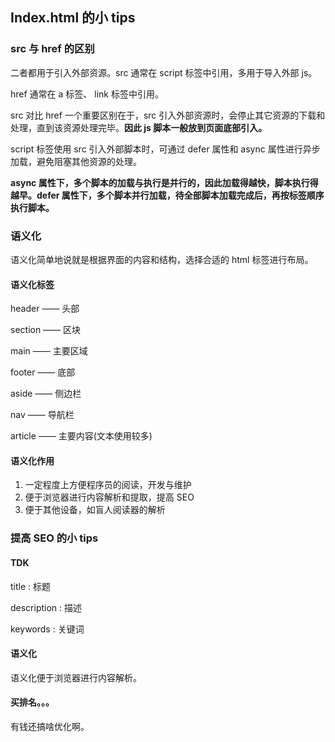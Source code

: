 ## Index.html 的小 tips

### src 与 href 的区别

二者都用于引入外部资源。src 通常在 script 标签中引用，多用于导入外部 js。

href 通常在 a 标签、 link 标签中引用。

src 对比 href 一个重要区别在于，src 引入外部资源时，会停止其它资源的下载和处理，直到该资源处理完毕。**因此 js 脚本一般放到页面底部引入。**

script 标签使用 src 引入外部脚本时，可通过 defer 属性和 async 属性进行异步加载，避免阻塞其他资源的处理。

**async 属性下，多个脚本的加载与执行是并行的，因此加载得越快，脚本执行得越早。defer 属性下，多个脚本并行加载，待全部脚本加载完成后，再按标签顺序执行脚本。**

### 语义化

语义化简单地说就是根据界面的内容和结构，选择合适的 html 标签进行布局。

#### 语义化标签

header —— 头部

section —— 区块

main —— 主要区域

footer —— 底部

aside —— 侧边栏

nav —— 导航栏

article —— 主要内容(文本使用较多)

#### 语义化作用

1. 一定程度上方便程序员的阅读，开发与维护
2. 便于浏览器进行内容解析和提取，提高 SEO
3. 便于其他设备，如盲人阅读器的解析

### 提高 SEO 的小 tips

#### TDK

title : 标题

description : 描述

keywords : 关键词

#### 语义化

语义化便于浏览器进行内容解析。

#### 买排名。。。

有钱还搞啥优化啊。
